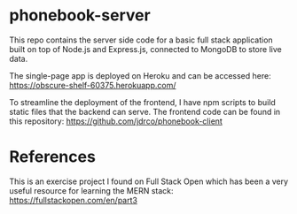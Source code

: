# phonebook-server
This repo contains the server side code for a basic full stack application built on top of Node.js and Express.js, connected to MongoDB to store live data.

The single-page app is deployed on Heroku and can be accessed here: https://obscure-shelf-60375.herokuapp.com/

To streamline the deployment of the frontend, I have npm scripts to build static files that the backend can serve. The frontend code can be found in this repository: https://github.com/jdrco/phonebook-client

# References
This is an exercise project I found on Full Stack Open which has been a very useful resource for learning the MERN stack: https://fullstackopen.com/en/part3
